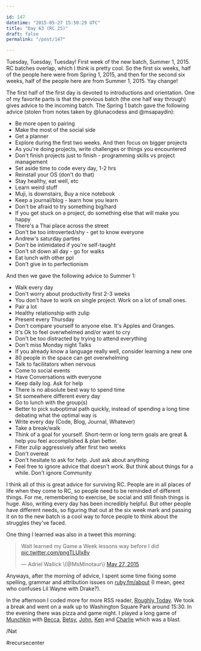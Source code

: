 ```yaml
---

id: 147
datetime: "2015-05-27 15:50:29 UTC"
title: "Day 63 (RC 25)"
draft: false
permalink: "/post/147"

---
```


Tuesday, Tuesday, Tuesday\! First week of the new batch, Summer 1, 2015. RC batches overlap, which I think is pretty cool. So the first six weeks, half of the people here were from Spring 1, 2015, and then for the second six weeks, half of the people here are from Summer 1, 2015. Yay change\!

The first half of the first day is devoted to introductions and orientation. One of my favorite parts is that the previous batch \(the one half way through\) gives advice to the incoming batch. The Spring 1 batch gave the following advice \(stolen from notes taken by @lunacodess and @msapaydin\):

* Be more open to pairing 
* Make the most of the social side 
* Get a planner 
* Explore during the first two weeks. And then focus on bigger projects 
* As you're doing projects, write challenges or things you encountered 
* Don't finish projects just to finish - programming skills vs project management 
* Set aside time to code every day, 1-2 hrs 
* Reinstall your OS \(don't do that\) 
* Stay healthy, eat well, etc 
* Learn weird stuff 
* Muji, is downstairs, Buy a nice notebook 
* Keep a journal/blog - learn how you learn 
* Don't be afraid to try something big/hard 
* If you get stuck on a project, do something else that will make you happy 
* There's a Thai place across the street 
* Don't be too introverted/shy - get to know everyone 
* Andrew's saturday parties 
* Don't be intimidated if you're self-taught 
* Don't sit down all day - go for walks 
* Eat lunch with other ppl 
* Don't give in to perfectionism

And then we gave the following advice to Summer 1:

* Walk every day
* Don't worry about productivity first 2-3 weeks
* You don't have to work on single project. Work on a lot of small ones.
* Pair a lot
* Healthy relationship with zulip
* Present every Thursday
* Don't compare yourself to anyone else. It's Apples and Oranges.
* It's Ok to feel overwhelmed and/or want to cry
* Don't be too distracted by trying to attend everything
* Don't miss Monday night Talks
* If you already know a language really well, consider learning a new one
* 80 people in the space can get overwhelming
* Talk to facilitators when nervous
* Come to social events
* Have Conversations with everyone
* Keep daily log. Ask for help
* There is no absolute best way to spend time
* Sit somewhere different every day
* Go to lunch with the group\(s\)
* Better to pick suboptimal path quickly, instead of spending a long time debating what the optimal way is
* Write every day \(Code, Blog, Journal, Whatever\)
* Take a break/walk
* Think of a goal for yourself. Short-term or long term goals are great &amp; help you feel accomplished &amp; plan better.
* Filter zulip aggressively after first two weeks
* Don't overeat
* Don't hesitate to ask for help. Just ask about anything
* Feel free to ignore advice that doesn't work. But think about things for a while. Don't ignore Community

I think all of this is great advice for surviving RC. People are in all places of life when they come to RC, so people need to be reminded of different things. For me, remembering to exercise, be social and still finish things is huge. Also, writing every day has been incredibly helpful. But other people have different needs, so figuring that out at the six week mark and passing it on to the new batch is a cool way to force people to think about the struggles they've faced.

One thing I learned was also in a tweet this morning:

<blockquote class="twitter-tweet" lang="en"><p lang="en" dir="ltr">Walt learned my Game a Week lessons way before I did <a href="http://t.co/pngTLUlx8v">pic.twitter.com/pngTLUlx8v</a></p>&mdash; Adriel Wallick \(@MsMinotaur\) <a href="https://twitter.com/MsMinotaur/status/603584660266995712">May 27, 2015</a></blockquote>

Anyways, after the morning of advice, I spent some time fixing some spelling, grammar and attribution issues on [ruby\.fm/about](https://ruby.fm/about) \(I mean, geez who confuses Lil Wayne with Drake?\).

In the afternoon I coded more for more RSS reader, [Roughly Today](https://web.archive.org/web/20180611035045/https://github.com/icco/today). We took a break and went on a walk up to Washington Square Park around 15:30. In the evening there was pizza and game night. I played a long game of [Munchkin](https://en.wikipedia.org/wiki/Munchkin_%28card_game%29) with [Becca](https://github.com/beccabainbridge), [Betsy](https://github.com/forklady42), [John](https://twitter.com/jdherg), [Ken](http://kenpratt.net/) and [Charlie](https://web.archive.org/web/20221126195623/http://insomn.io/) which was a blast.

/Nat

#recursecenter

